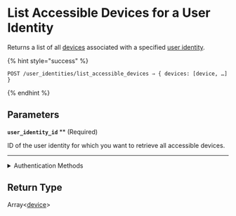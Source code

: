 # List Accessible Devices for a User Identity

Returns a list of all [devices](../../core-concepts/devices/README.md) associated with a specified [user identity](https://docs.seam.co/latest/capability-guides/mobile-access-in-development/managing-mobile-app-user-accounts-with-user-identities#what-is-a-user-identity).

{% hint style="success" %}
```
POST /user_identities/list_accessible_devices ⇒ { devices: [device, …] }
```
{% endhint %}

## Parameters

**`user_identity_id`** ** (Required)

ID of the user identity for which you want to retrieve all accessible devices.

---


<details>

<summary>Authentication Methods</summary>

- API key
- Personal access token
  <br>Must also include the `seam-workspace` header in the request.
</details>

## Return Type

Array<[device](./)>
